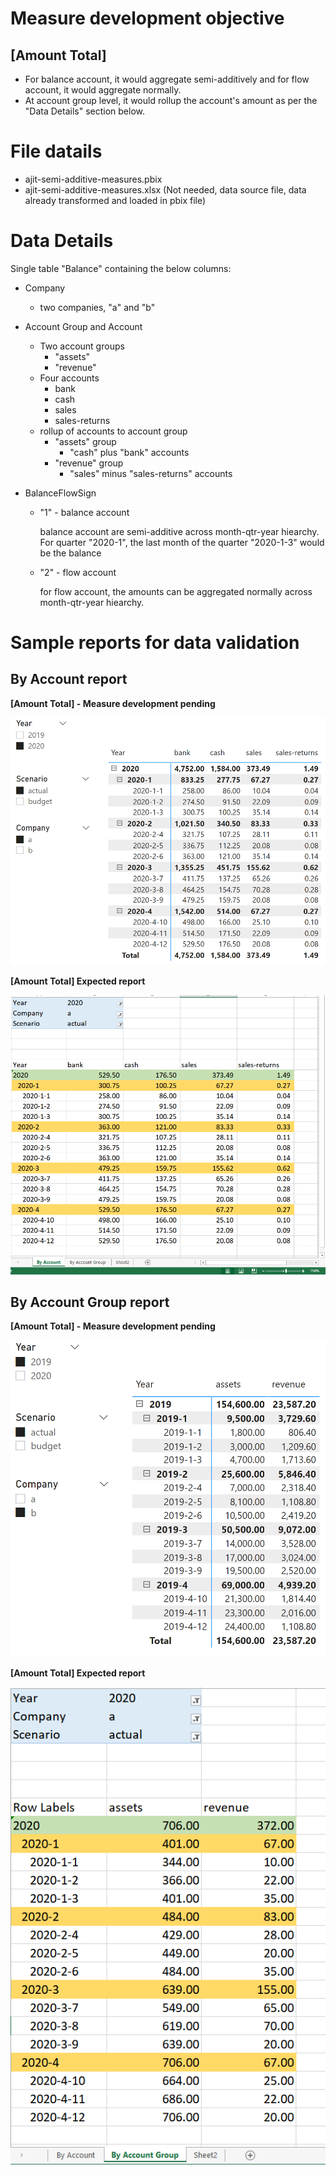 # Measure development objective

## [Amount Total]

* For balance account, it would aggregate semi-additively and for flow account, it would aggregate normally.
* At account group level, it would rollup the account's amount as per the "Data Details" section below.

# File datails

* ajit-semi-additive-measures.pbix
* ajit-semi-additive-measures.xlsx (Not needed, data source file, data already transformed and loaded in pbix file)

# Data Details

Single table "Balance" containing the below columns:

* Company
  * two companies, "a" and "b"

* Account Group and Account
  * Two account groups
    * "assets"
    * "revenue"
  * Four accounts
    * bank
    * cash
    * sales
    * sales-returns
  * rollup of accounts to account group
    * "assets" group
      * "cash" plus "bank" accounts
    * "revenue" group
      * "sales" minus "sales-returns" accounts

* BalanceFlowSign

  * "1" - balance account

    balance account are semi-additive across month-qtr-year hiearchy. For quarter "2020-1", the last month of the quarter "2020-1-3" would be the balance

  * "2" - flow account

    for flow account, the amounts can be aggregated normally across month-qtr-year hiearchy.



# Sample reports for data validation

## By Account report

**[Amount Total] - Measure development pending**

![image-20210125222234208](assets/by-account-pending.png)



**[Amount Total] Expected report** 

![image-20210125215500120](assets/by-account.png)



## By Account Group report

**[Amount Total] - Measure development pending**

![image-20210125222327005](assets/by-account-group-pending.png)

**[Amount Total] Expected report** 

![image-20210125215623250](assets/by-account-group.png)
